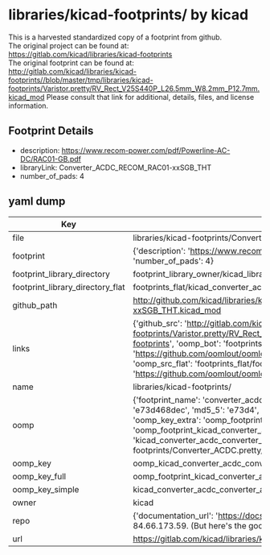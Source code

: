 # libraries/kicad-footprints/ by kicad  
This is a harvested standardized copy of a footprint from github.  
The original project can be found at:  
https://gitlab.com/kicad/libraries/kicad-footprints  
The original footprint can be found at:
http://gitlab.com/kicad/libraries/kicad-footprints//blob/master/tmp/libraries/kicad-footprints/Varistor.pretty/RV_Rect_V25S440P_L26.5mm_W8.2mm_P12.7mm.kicad_mod
Please consult that link for additional, details, files, and license information.  
## Footprint Details
* description: https://www.recom-power.com/pdf/Powerline-AC-DC/RAC01-GB.pdf  
* libraryLink: Converter_ACDC_RECOM_RAC01-xxSGB_THT  
* number_of_pads: 4  
## yaml dump  
| Key | Value |  
| --- | --- |  
| file | libraries/kicad-footprints/Converter_ACDC.pretty/Converter_ACDC_RECOM_RAC01-xxSGB_THT.kicad_mod |  
| footprint | {'description': 'https://www.recom-power.com/pdf/Powerline-AC-DC/RAC01-GB.pdf', 'libraryLink': 'Converter_ACDC_RECOM_RAC01-xxSGB_THT', 'number_of_pads': 4} |  
| footprint_library_directory | footprint_library_owner/kicad_libraries/kicad-footprints/ |  
| footprint_library_directory_flat | footprints_flat/kicad_converter_acdc_converter_acdc_recom_rac01_xxsgb_tht/working |  
| github_path | http://github.com/kicad/libraries/kicad-footprints//blob/master/tmp/libraries/kicad-footprints/Converter_ACDC.pretty/Converter_ACDC_RECOM_RAC01-xxSGB_THT.kicad_mod |  
| links | {'github_src': 'http://gitlab.com/kicad/libraries/kicad-footprints//blob/master/tmp/libraries/kicad-footprints/Varistor.pretty/RV_Rect_V25S440P_L26.5mm_W8.2mm_P12.7mm.kicad_mod', 'github_src_repo': 'https://gitlab.com/kicad/libraries/kicad-footprints', 'oomp_bot': 'footprints/kicad_converter_acdc_converter_acdc_recom_rac01_xxsgb_tht/working', 'oomp_bot_github': 'https://github.com/oomlout/oomlout_oomp_footprint_bot/tree/main/footprints/kicad_converter_acdc_converter_acdc_recom_rac01_xxsgb_tht/working', 'oomp_src_flat': 'footprints_flat/footprints_flat/kicad_converter_acdc_converter_acdc_recom_rac01_xxsgb_tht/working', 'oomp_src_flat_github': 'https://github.com/oomlout/oomlout_oomp_footprint_src/tree/main/footprints_flat/kicad_converter_acdc_converter_acdc_recom_rac01_xxsgb_tht/working'} |  
| name | libraries/kicad-footprints/ |  
| oomp | {'footprint_name': 'converter_acdc_recom_rac01_xxsgb_tht', 'library_name': 'converter_acdc', 'md5': 'e73d468dec9b4351b84df239dce5752e', 'md5_10': 'e73d468dec', 'md5_5': 'e73d4', 'md5_6': 'e73d46', 'oomp_key': 'oomp_kicad_converter_acdc_converter_acdc_recom_rac01_xxsgb_tht', 'oomp_key_extra': 'oomp_footprint_kicad_converter_acdc_converter_acdc_recom_rac01_xxsgb_tht', 'oomp_key_full': 'oomp_footprint_kicad_converter_acdc_converter_acdc_recom_rac01_xxsgb_tht_e73d46', 'oomp_key_simple': 'kicad_converter_acdc_converter_acdc_recom_rac01_xxsgb_tht', 'original_filename': 'libraries/kicad-footprints/Converter_ACDC.pretty/Converter_ACDC_RECOM_RAC01-xxSGB_THT.kicad_mod', 'owner_name': 'kicad'} |  
| oomp_key | oomp_kicad_converter_acdc_converter_acdc_recom_rac01_xxsgb_tht |  
| oomp_key_full | oomp_footprint_kicad_converter_acdc_converter_acdc_recom_rac01_xxsgb_tht |  
| oomp_key_simple | kicad_converter_acdc_converter_acdc_recom_rac01_xxsgb_tht |  
| owner | kicad |  
| repo | {'documentation_url': 'https://docs.github.com/rest/overview/resources-in-the-rest-api#rate-limiting', 'message': "API rate limit exceeded for 84.66.173.59. (But here's the good news: Authenticated requests get a higher rate limit. Check out the documentation for more details.)"} |  
| url | https://gitlab.com/kicad/libraries/kicad-footprints |  

